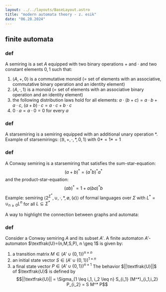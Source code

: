 ```yaml
---
layout: ../../layouts/BaseLayout.astro
title: "modern automata theory - z. esik"
date: "06.28.2024"
---
```


## finite automata
### def
A semiring is a set $A$ equipped with two binary operations $+$ and $\cdot$ and two constant elements $0,1$ such that:
1. $\langle A, +, 0\rangle$ is a commutative monoid (= set of elements with an associative, commutative binary operation and an identity element)
2. $\langle A, \cdot, 1\rangle$ is a monoid (= set of elements with an associative binary operation and an identity element)
3. the following distribution laws hold for all elements: $a \cdot (b+c) = a \cdot b + a \cdot c$, $(a + b)\cdot c = a\cdot c + b\cdot c$
4. $0\cdot a = a\cdot 0 = 0$ for every $a$

### def
A starsemiring is a semiring equipped with an additional unary operation $*$. Example of starsemirings: $\langle \mathbb{B}, +, \cdot, *, 0, 1 \rangle$ with $0*=1*=1$

### def
A Conway semiring is a starsemiring that satisfies the sum-star-equation:
$$(a+b)^* = (a^*b)^*a^*$$
and the product-star-equation:
$$(ab)^* = 1 + a(ba)^*b$$
Example: semiring $\langle 2^{\Sigma^*}, \cup, \cdot, *, \emptyset, \{ \epsilon \} \rangle$ of formal languages over $\Sigma$ with $L^*=\cup_{n\geq 0}L^n$ for all $L \subseteq \Sigma^*$

A way to highlight the connection between graphs and automata:
### def
Consider a Conway semiring $A$ and its subset $A'$. 
A finite automaton $A'$-automaton $\textfrak{U}=(n,M,S,P), n \geq 1$ is given by:
1. a transition matrix $M\in (A' \cup \{0,1\})^{n\times n}$
2. an initial state vector $S\in (A' \cup \{0,1\})^{1\times n}$
3. a final state vector $P\in (A' \cup \{0,1\})^{n\times 1}$
The behavior $||\textfrak{U}||$ of $\textfrak{U}$ is defined by 
$$||\textfrak{U}|| = \Sigma_{1 \leq i_1, i_2 \leq n} S_{i_1} (M^*)_{i_1,i_2} P_{i_2} = S M^* P$$

